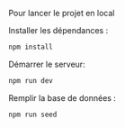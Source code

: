 
Pour lancer le projet en local


Installer les dépendances :
```bash
npm install
```

Démarrer le serveur: 
```bash
npm run dev
```

Remplir la base de données :
```bash
npm run seed
```
